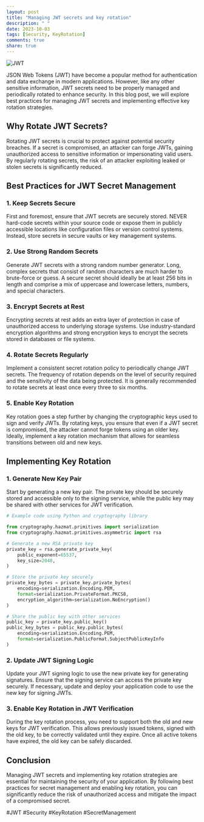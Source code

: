 ```yaml
---
layout: post
title: "Managing JWT secrets and key rotation"
description: " "
date: 2023-10-03
tags: [Security, KeyRotation]
comments: true
share: true
---
```


![JWT](https://example.com/jwt.png)

JSON Web Tokens (JWT) have become a popular method for authentication and data exchange in modern applications. However, like any other sensitive information, JWT secrets need to be properly managed and periodically rotated to enhance security. In this blog post, we will explore best practices for managing JWT secrets and implementing effective key rotation strategies.

## Why Rotate JWT Secrets?

Rotating JWT secrets is crucial to protect against potential security breaches. If a secret is compromised, an attacker can forge JWTs, gaining unauthorized access to sensitive information or impersonating valid users. By regularly rotating secrets, the risk of an attacker exploiting leaked or stolen secrets is significantly reduced.

## Best Practices for JWT Secret Management

### 1. Keep Secrets Secure

First and foremost, ensure that JWT secrets are securely stored. NEVER hard-code secrets within your source code or expose them in publicly accessible locations like configuration files or version control systems. Instead, store secrets in secure vaults or key management systems.

### 2. Use Strong Random Secrets

Generate JWT secrets with a strong random number generator. Long, complex secrets that consist of random characters are much harder to brute-force or guess. A secure secret should ideally be at least 256 bits in length and comprise a mix of uppercase and lowercase letters, numbers, and special characters.

### 3. Encrypt Secrets at Rest

Encrypting secrets at rest adds an extra layer of protection in case of unauthorized access to underlying storage systems. Use industry-standard encryption algorithms and strong encryption keys to encrypt the secrets stored in databases or file systems.

### 4. Rotate Secrets Regularly

Implement a consistent secret rotation policy to periodically change JWT secrets. The frequency of rotation depends on the level of security required and the sensitivity of the data being protected. It is generally recommended to rotate secrets at least once every three to six months.

### 5. Enable Key Rotation

Key rotation goes a step further by changing the cryptographic keys used to sign and verify JWTs. By rotating keys, you ensure that even if a JWT secret is compromised, the attacker cannot forge tokens using an older key. Ideally, implement a key rotation mechanism that allows for seamless transitions between old and new keys.

## Implementing Key Rotation

### 1. Generate New Key Pair

Start by generating a new key pair. The private key should be securely stored and accessible only to the signing service, while the public key may be shared with other services for JWT verification.

```python
# Example code using Python and cryptography library

from cryptography.hazmat.primitives import serialization
from cryptography.hazmat.primitives.asymmetric import rsa

# Generate a new RSA private key
private_key = rsa.generate_private_key(
    public_exponent=65537,
    key_size=2048,
)

# Store the private key securely
private_key_bytes = private_key.private_bytes(
    encoding=serialization.Encoding.PEM,
    format=serialization.PrivateFormat.PKCS8,
    encryption_algorithm=serialization.NoEncryption()
)

# Share the public key with other services
public_key = private_key.public_key()
public_key_bytes = public_key.public_bytes(
    encoding=serialization.Encoding.PEM,
    format=serialization.PublicFormat.SubjectPublicKeyInfo
)
```

### 2. Update JWT Signing Logic

Update your JWT signing logic to use the new private key for generating signatures. Ensure that the signing service can access the private key securely. If necessary, update and deploy your application code to use the new key for signing JWTs.

### 3. Enable Key Rotation in JWT Verification

During the key rotation process, you need to support both the old and new keys for JWT verification. This allows previously issued tokens, signed with the old key, to be correctly validated until they expire. Once all active tokens have expired, the old key can be safely discarded.

## Conclusion

Managing JWT secrets and implementing key rotation strategies are essential for maintaining the security of your application. By following best practices for secret management and enabling key rotation, you can significantly reduce the risk of unauthorized access and mitigate the impact of a compromised secret.

#JWT #Security #KeyRotation #SecretManagement